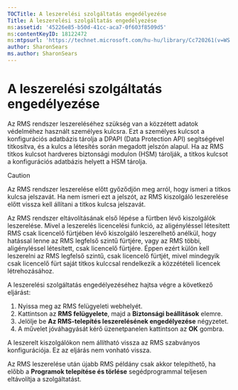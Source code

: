 ```yaml
---
TOCTitle: A leszerelési szolgáltatás engedélyezése
Title: A leszerelési szolgáltatás engedélyezése
ms:assetid: '45226e85-b50d-41cc-aca7-0f603f8509d5'
ms:contentKeyID: 18122472
ms:mtpsurl: 'https://technet.microsoft.com/hu-hu/library/Cc720261(v=WS.10)'
author: SharonSears
ms.author: SharonSears
---
```


A leszerelési szolgáltatás engedélyezése
========================================

Az RMS rendszer leszereléséhez szükség van a közzétett adatok védelméhez használt személyes kulcsra. Ezt a személyes kulcsot a konfigurációs adatbázis tárolja a DPAPI (Data Protection API) segítségével titkosítva, és a kulcs a létesítés során megadott jelszón alapul. Ha az RMS titkos kulcsot hardveres biztonsági modulon (HSM) tárolják, a titkos kulcsot a konfigurációs adatbázis helyett a HSM tárolja.

> [!CAUTION]  
> Az RMS rendszer leszerelése előtt győződjön meg arról, hogy ismeri a titkos kulcsa jelszavát. Ha nem ismeri ezt a jelszót, az RMS kiszolgáló leszerelése előtt vissza kell állítani a titkos kulcsa jelszavát. 

Az RMS rendszer eltávolításának első lépése a fürtben lévő kiszolgálók leszerelése. Mivel a leszerelés licencelési funkció, az aligényléssel létesített RMS csak licencelő fürtjében lévő kiszolgáló leszerelhető anélkül, hogy hatással lenne az RMS legfelső szintű fürtjére, vagy az RMS többi, aligényléssel létesített, csak licencelő fürtjére. Éppen ezért külön kell leszerelni az RMS legfelső szintű, csak licencelő fürtjét, mivel mindegyik csak licencelő fürt saját titkos kulccsal rendelkezik a közzétételi licencek létrehozásához.

A leszerelési szolgáltatás engedélyezéséhez hajtsa végre a következő eljárást:

1.  Nyissa meg az RMS felügyeleti webhelyét.
2.  Kattintson az **RMS felügyelete**, majd a **Biztonsági beállítások** elemre.
3.  Jelölje be **Az RMS-telepítés leszerelésének engedélyezése** négyzetet.
4.  A művelet jóváhagyását kérő üzenetpanelen kattintson az **OK** gombra.

A leszerelt kiszolgálókon nem állítható vissza az RMS szabványos konfigurációja. Ez az eljárás nem vonható vissza.

Az RMS leszerelése után újabb RMS példány csak akkor telepíthető, ha előbb a **Programok telepítése és törlése** segédprogrammal teljesen eltávolítja a szolgáltatást.
